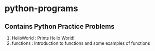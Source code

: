 # python-programs

<h2>Contains Python Practice Problems</h2>

1. HelloWorld : Prints Hello World!
2. functions : Introduction to functions and some examples of functions